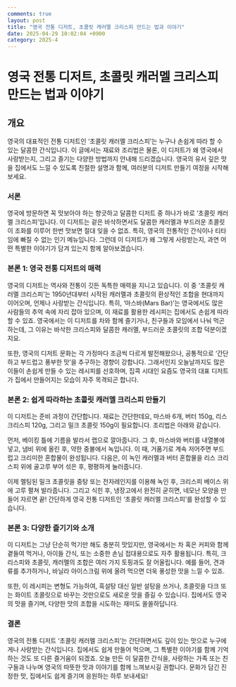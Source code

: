 ```yaml
---
comments: true
layout: post
title: "영국 전통 디저트, 초콜릿 캐러멜 크리스피 만드는 법과 이야기"
date: 2025-04-29 10:02:04 +0900
category: 2025-4
---
```


# 영국 전통 디저트, 초콜릿 캐러멜 크리스피 만드는 법과 이야기

## 개요
영국의 대표적인 전통 디저트인 ‘초콜릿 캐러멜 크리스피’는 누구나 손쉽게 따라 할 수 있는 달콤한 간식입니다. 이 글에서는 재료와 조리법은 물론, 이 디저트가 왜 영국에서 사랑받는지, 그리고 즐기는 다양한 방법까지 안내해 드리겠습니다. 영국의 유서 깊은 맛을 집에서도 느낄 수 있도록 친절한 설명과 함께, 여러분의 디저트 만들기 여정을 시작해보세요.

### 서론
영국에 방문하면 꼭 맛보아야 하는 향긋하고 달콤한 디저트 중 하나가 바로 ‘초콜릿 캐러멜 크리스피’입니다. 이 디저트는 겉은 바삭하면서도 달콤한 캐러멜과 부드러운 초콜릿이 조화를 이루어 한번 맛보면 절대 잊을 수 없죠. 특히, 영국의 전통적인 간식이나 티타임에 빠질 수 없는 인기 메뉴입니다. 그런데 이 디저트가 왜 그렇게 사랑받는지, 과연 어떤 특별한 이야기가 담겨 있는지 함께 알아보겠습니다.

### 본론 1: 영국 전통 디저트의 매력
영국의 디저트는 역사와 전통이 깃든 독특한 매력을 지니고 있습니다. 이 중 ‘초콜릿 캐러멜 크리스피’는 1950년대부터 시작된 캐러멜과 초콜릿의 환상적인 조합을 현대까지 이어오며, 언제나 사랑받는 간식입니다. 특히, ‘마스바(Mars Bar)’는 영국에서도 많은 사람들의 추억 속에 자리 잡아 있으며, 이 재료를 활용한 레시피는 집에서도 손쉽게 따라 할 수 있죠. 영국에서는 이 디저트를 차와 함께 즐기거나, 친구들과 모임에서 나눠 먹곤 하는데, 그 이유는 바삭한 크리스피와 달콤한 캐러멜, 부드러운 초콜릿의 조합 덕분이겠지요.

또한, 영국의 디저트 문화는 각 가정마다 조금씩 다르게 발전해왔으나, 공통적으로 ‘간단하고 부드럽고 풍부한 맛’을 추구하는 경향이 강합니다. 그래서인지 오늘날까지도 많은 이들이 손쉽게 만들 수 있는 레시피를 선호하며, 집콕 시대인 요즘도 영국의 대표 디저트가 집에서 만들어지는 모습이 자주 목격되곤 합니다.

### 본론 2: 쉽게 따라하는 초콜릿 캐러멜 크리스피 만들기
이 디저트는 준비 과정이 간단합니다. 재료는 간단한데요, 마스바 6개, 버터 150g, 리스 크리스피 120g, 그리고 밀크 초콜릿 150g이 필요합니다. 조리법은 아래와 같습니다.

먼저, 베이킹 틀에 기름을 발라서 랩으로 깔아줍니다. 그 후, 마스바와 버터를 내열볼에 넣고, 냄비 위에 올린 후, 약한 중불에서 녹입니다. 이 때, 거품기로 계속 저어주면 부드럽고 크리미한 혼합물이 완성됩니다. 다음은, 이 녹인 캐러멜과 버터 혼합물을 리스 크리스피 위에 골고루 부어 섞은 후, 평평하게 눌러줍니다.

이제 멜팅된 밀크 초콜릿을 중탕 또는 전자레인지를 이용해 녹인 후, 크리스피 베이스 위에 고루 펼쳐 발라줍니다. 그리고 식힌 후, 냉장고에서 완전히 굳히면, 네모난 모양을 만들어 자르면 끝! 간단하게 영국 전통 디저트인 ‘초콜릿 캐러멜 크리스피’를 완성할 수 있습니다.

### 본론 3: 다양한 즐기기와 소개
이 디저트는 그냥 단순히 먹기만 해도 충분히 맛있지만, 영국에서는 차 혹은 커피와 함께 곁들여 먹거나, 아이들 간식, 또는 소중한 손님 접대용으로도 자주 활용됩니다. 특히, 크리스피와 초콜릿, 캐러멜의 조합은 여러 가지 토핑과도 잘 어울립니다. 예를 들어, 견과류를 추가하거나, 바닐라 아이스크림 위에 올려 먹으면 더욱 풍성한 맛을 느낄 수 있죠.

또한, 이 레시피는 변형도 가능하여, 흑설탕 대신 일반 설탕을 쓰거나, 초콜릿을 다크 또는 화이트 초콜릿으로 바꾸는 것만으로도 새로운 맛을 즐길 수 있습니다. 집에서도 영국의 맛을 즐기며, 다양한 맛의 조합을 시도하는 재미도 쏠쏠하답니다.

### 결론
영국의 전통 디저트 ‘초콜릿 캐러멜 크리스피’는 간단하면서도 깊이 있는 맛으로 누구에게나 사랑받는 간식입니다. 집에서도 쉽게 만들어 먹으며, 그 특별한 이야기를 함께 기억하는 것도 또 다른 즐거움이 되겠죠. 오늘 만든 이 달콤한 간식을, 사랑하는 가족 또는 친구들과 나누며 영국의 따뜻한 맛과 이야기를 함께 느껴보시길 권합니다. 문화가 담긴 진정한 맛, 집에서도 쉽게 즐기며 응원하는 하루 보내세요!